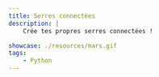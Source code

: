 ```yaml
---
title: Serres connectées
description: |
    Crée tes propres serres connectées !

showcase: ./resources/mars.gif
tags:
    - Python
---
```

